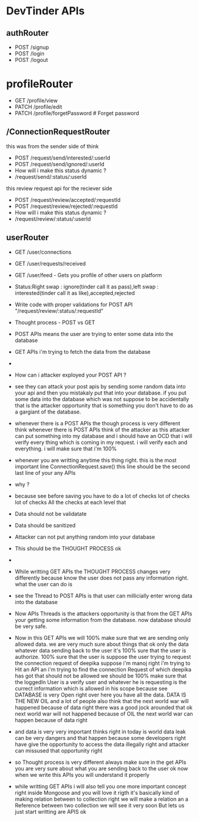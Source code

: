 # DevTinder APIs

## authRouter
- POST /signup
- POST /login
- POST /logout

# profileRouter
- GET /profile/view
- PATCH /profile/edit
- PATCH /profile/forgetPassword # Forget password

## /ConnectionRequestRouter
this was from the sender side of think
- POST /request/send/interested/:userId
- POST /request/send/ignored/:userId
- How will i make this status dynamic ?
- /request/send/:status/:userId

this review request api for the reciever side
- POST /request/review/accepted/:requestId
- POST /request/review/rejected/:requestId
- How will i make this status dynamic ?
- /request/review/:status/:userId

## userRouter
- GET /user/connections
- GET /user/requests/received
- GET /user/feed - Gets you profile of other users on platform

- Status:Right swap : ignore(tinder call it as pass),left swap : interested(tinder call it as like),accepted,rejected

- Write code with proper validations for POST API "/request/review/:status/:requestId"
- Thought process - POST vs GET
- POST APIs means the user are trying to enter some data into the database 
- GET APIs i'm trying to fetch the data from the database 
- 
- How can i attacker exployed your POST API ?
- see they can attack your post apis by sending some random data into your api and then you mistakaly put that into your database. if you put some data into the database which was not suppose to be accidentally that is the attacker opportunity that is something you don't have to do as a gargiant of the database.
- whenever there is a POST APIs the though process is very different think whenever there is POST APIs think of the attacker as this attacker can put something into my database and i should have an OCD that i will verify every thing which is coming in my request. i will verify each and everything. i will make sure that i'm 100% 
- whenever you are writting anytime this thing right. this is the most important line ConnectionRequest.save() this line should be the second last line of your any APIs
- why ?
- because see before saving you have to do a lot of checks lot of checks lot of checks All the checks at each level that 
- Data should not be validatate 
- Data should be sanitized
- Attacker can not put anything random into your database
- This should be the THOUGHT PROCESS ok
- 
- While writting GET APIs the THOUGHT PROCESS changes very differently because know the user does not pass any information right. what the user can do is 
- see the Thread to POST APIs is that user can millicially enter wrong data into the database
- Now APIs Threads is the attackers opportunity is that from the GET APIs your getting some information from the database. now database should be very safe.
- Now in this GET APIs we will 100% make sure that we are sending only allowed data. we are very much sure about things that ok only the data whatever data sending back to the user it's 100% sure that the user is authorize. 100% sure that the user is suppose the user trying to request the connection request of deepika suppose i'm manoj right i'm trying to Hit an API an i'm trying to find the  connection Request of which deepika has got that should not be allowed we should be 100% make sure that the loggedIn User is a verify user and whatever he is requesting is the currect information which is allowed in his scope because see DATABASE is very Open right over here you have all the data. DATA IS THE NEW OIL and a lot of people also think that the next world war will happened because of data right there was a good jock arounded that ok next world war will not happened because of OIL the next world war can happen because of data right
- and data is very very important thinks right in today is world data leak can be very dangers and that happen because some developers right have give the opportunity to access the data illegally right and attacker can missused that opportunity right
- so Thought process is very different always make sure in the get APIs you are very sure about what you are sending back to the user ok now when we write this APIs you will understand it properly 
- while writting GET APIs i will also tell you one more important concept right inside Mongoose and you will love it rigth it's basically kind of making relation between to collection right we will make a relation an a Reference between two collection we will see it very soon But lets us just start writting are APIS ok